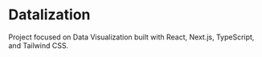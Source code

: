 # Datalization
Project focused on Data Visualization built with React, Next.js, TypeScript, and Tailwind CSS.
